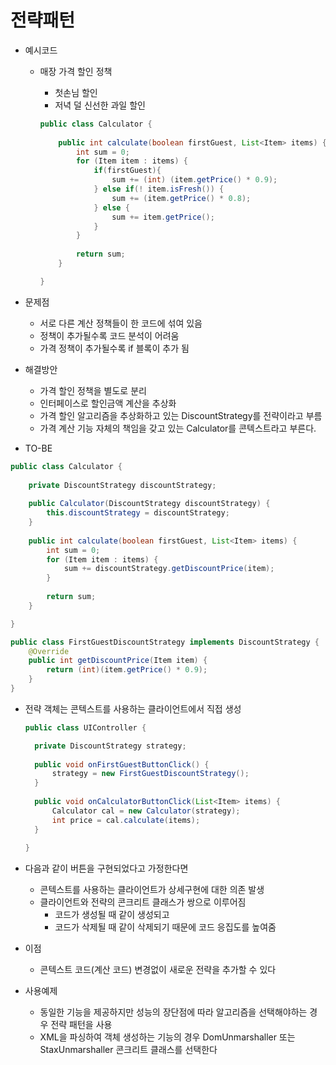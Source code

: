 # 전략패턴

- 예시코드

  - 매장 가격 할인 정책

    - 첫손님 할인
    - 저녁 덜 신선한 과일 할인

    ```java
    public class Calculator {
    	
    	public int calculate(boolean firstGuest, List<Item> items) {
    		int sum = 0;
    		for (Item item : items) {
    			if(firstGuest){
    				sum += (int) (item.getPrice() * 0.9);
    			} else if(! item.isFresh()) {
    				sum += (item.getPrice() * 0.8);
    			} else {
    				sum += item.getPrice();
    			}
    		}
    		
    		return sum;
    	}
    
    }
    ```

- 문제점

  - 서로 다른 계산 정책들이 한 코드에 섞여 있음
  - 정책이 추가될수록 코드 분석이 어려움
  - 가격 정책이 추가될수록 if 블록이 추가 됨

- 해결방안

  - 가격 할인 정책을 별도로 분리
  - 인터페이스로 할인금액 계산을 추상화
  - 가격 할인 알고리즘을 추상화하고 있는 DiscountStrategy를 전략이라고 부름
  - 가격 계산 기능 자체의 책임을 갖고 있는 Calculator를 콘텍스트라고 부른다.

- TO-BE

```java
public class Calculator {
	
	private DiscountStrategy discountStrategy;
	
	public Calculator(DiscountStrategy discountStrategy) {
		this.discountStrategy = discountStrategy;
	}
	
	public int calculate(boolean firstGuest, List<Item> items) {
		int sum = 0;
		for (Item item : items) {
			sum += discountStrategy.getDiscountPrice(item);
		}
		
		return sum;
	}

}
```

```java
public class FirstGuestDiscountStrategy implements DiscountStrategy {
	@Override
	public int getDiscountPrice(Item item) {
		return (int)(item.getPrice() * 0.9);
	}
}
```



- 전략 객체는 콘텍스트를 사용하는 클라이언트에서 직접 생성

  ```java
  public class UIController {
  
  	private DiscountStrategy strategy;
  	
  	public void onFirstGuestButtonClick() {
  		strategy = new FirstGuestDiscountStrategy();
  	}
  	
  	public void onCalculatorButtonClick(List<Item> items) {
  		Calculator cal = new Calculator(strategy);
  		int price = cal.calculate(items);
  	}
  	
  }
  ```

  

- 다음과 같이 버튼을 구현되었다고 가정한다면

  - 콘텍스트를 사용하는 클라이언트가 상세구현에 대한 의존 발생
  - 클라이언트와 전략의 콘크리트 클래스가 쌍으로 이루어짐
    - 코드가 생성될 때 같이 생성되고 
    - 코드가 삭제될 때 같이 삭제되기 때문에 코드 응집도를 높여줌

- 이점

  - 콘텍스트 코드(계산 코드) 변경없이 새로운 전략을 추가할 수 있다

- 사용예제

  - 동일한 기능을 제공하지만 성능의 장단점에 따라 알고리즘을 선택해야하는 경우 전략 패턴을 사용
  - XML을 파싱하여 객체 생성하는 기능의 경우 DomUnmarshaller 또는 StaxUnmarshaller 콘크리트 클래스를 선택한다

  



